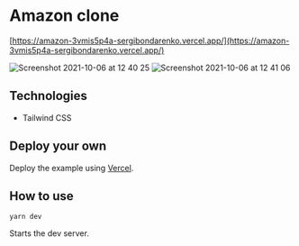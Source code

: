 # Amazon clone

[https://amazon-3vmis5p4a-sergibondarenko.vercel.app/](https://amazon-3vmis5p4a-sergibondarenko.vercel.app/)

![Screenshot 2021-10-06 at 12 40 25](https://user-images.githubusercontent.com/5389745/136188104-07de047c-cf98-409f-876c-2f6e9df6f477.png)
![Screenshot 2021-10-06 at 12 41 06](https://user-images.githubusercontent.com/5389745/136188135-bebbd75b-a31a-428e-af6f-ef7fd6ce54ad.png)

## Technologies

- Tailwind CSS

## Deploy your own

Deploy the example using [Vercel](https://vercel.com/sergibondarenko/amazon).

## How to use

`yarn dev`

Starts the dev server.